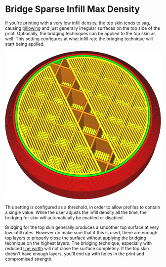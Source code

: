 Bridge Sparse Infill Max Density
====
If you're printing with a very low infill density, the top skin tends to sag, causing [pillowing](../troubleshooting/pillowing.md) and just generally irregular surfaces on the top side of the print. Optionally, the bridging techniques can be applied to the top skin as well. This setting configures at what infill rate the bridging technique will start being applied.

<!--screenshot {
"image_path": "bridge_sparse_infill_max_density.png",
"models": [
    {
        "script": "stamp.scad",
        "transformation": ["scale(0.5)"]
    }
],
"layer": 108,
"settings": {
    "bridge_settings_enabled": true,
    "bridge_sparse_infill_max_density": 100
},
"camera_position": [58, 27, 104],
"colours": 64
}-->
![The skin is bridging over the infill](../images/bridge_sparse_infill_max_density.png)

This setting is configured as a threshold, in order to allow profiles to contain a single value. While the user adjusts the infill density all the time, the bridging for skin will automatically be enabled or disabled.

Bridging for the top skin generally produces a smoother top surface at very low infill rates. However do make sure that if this is used, there are enough [top layers](../shell/top_layers.md) to properly close the surface without applying the bridging technique on the highest layers. The bridging technique, especially with reduced [line width](bridge_skin_material_flow_3.md) will not close the surface completely. If the top skin doesn't have enough layers, you'll end up with holes in the print and compromised strength.